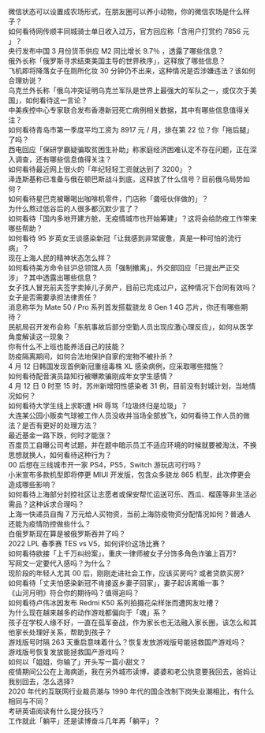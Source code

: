微信状态可以设置成农场形式，在朋友圈可以养小动物，你的微信农场是什么样子？  
如何看待网传顺丰同城骑士单日收入过万，官方回应称「含用户打赏约 7856 元 」？  
央行发布中国 3 月份货币供应 M2 同比增长 9.7％ ，透露了哪些信息？  
俄外长称「俄罗斯寻求结束美国主导的世界秩序」，这释放了哪些信息？  
飞机即将降落女子在厕所化妆 30 分钟仍不出来，这种情况是否涉嫌违法？该如何合理劝说？  
乌克兰外长称「俄乌冲突证明乌克兰军队是世界上最强大的军队之一，或仅次于美国」，如何看待这一言论？  
中美疾控中心专家联合发布香港新冠死亡病例相关数据，其中有哪些信息值得关注？  
如何看待青岛市第一季度平均工资为 8917 元 / 月，排在第 22 位？你「拖后腿」了吗？  
西电回应「保研学霸疑骗取贫困生补助」称家庭经济困难认定不存在问题，正在深入调查，还有哪些信息值得关注？  
如何看待最近网上很火的「年纪轻轻工资就达到了 3200」？  
泽连斯基称已准备与俄在顿巴斯战斗到底，这释放了什么信号？目前俄乌局势如何？  
如何看待星巴克被曝喝出咖啡机零件，门店称「聋哑伙伴做的」？  
为什么熬过低谷后的人很多都沉默少言了？  
如何看待「国内多地开建方舱，无疫情城市也开始筹建」？这将会给防疫工作带来哪些帮助？  
如何看待 95 岁英女王谈感染新冠「让我感到非常疲惫，真是一种可怕的流行病」？  
现在上海人民的精神状态怎么样？  
如何看待美方命令驻沪总领馆人员「强制撤离」，外交部回应「已提出严正交涉」？其中透露出哪些信息？  
女子找人冒充前夫签字卖掉儿子房产，目前已完成过户，这种情况下合同有效吗？女子是否需要承担法律责任？  
消息称华为 Mate 50 / Pro 系列首发搭载骁龙 8 Gen 1 4G 芯片，你还有哪些期待？  
民航局召开发布会称「东航事故后部分空勤人员出现应激心理反应」，如何从医学角度解读这一现象？  
你有什么不上班也能养活自己的技能？  
防疫隔离期间，如何合法地保护自家的宠物不被扑杀？  
4 月 12 日韩国发现首例新冠重组毒株 XL 感染病例，应采取哪些措施？  
如何看待配音演员路知行被曝欺骗刚成年女学生感情？  
4 月 12 日 0 时至 15 时，苏州新增阳性感染者 31 例，目前没有封城计划，当地情况如何？  
如何看待大学生线上求职遭 HR 辱骂「垃圾终归是垃圾」？  
大连某公园小贩卖气球被工作人员没收并当场全部放飞，如何看待工作人员的做法？是否有更好的处理方法？  
最近基金一路下跌，何时才能涨？  
百度员工自曝公司考试题，并在题中暗示员工不适应环境的时候就要被淘汰，不换思想就换人，如何看待这种行为？  
00 后想在三线城市开一家 PS4，PS5，Switch 游玩店可行吗？  
小米宣布多款机型即将停更 MIUI 开发版，包含众多骁龙 865 机型，此次停更会造成哪些影响？  
如何看待上海部分封控社区让志愿者或保安帮忙运送可乐、西瓜、榴莲等非生活必需品？这种诉求合理吗？  
上海一快递员自掏 7 万元给人买物资，当前上海防疫物资分配情况如何？普通人还能为疫情防控做些什么？  
白俄罗斯现在算是被俄罗斯吞并了吗？  
2022 LPL 春季赛 TES vs V5，如何评价这场比赛？  
如何看待欲接「上千万纠纷案」，重庆一律师被女子分饰多角色诈骗上百万?  
写网文一定要代入感吗？为什么？  
现阶段的年轻人尤其 00 后，刚刚走进社会工作，应该买房吗? 或者贷款买房?  
如何看待「丈夫怕感染新冠不肯接返乡妻子回家」，妻子起诉离婚一事？  
《山河月明》符合你的期待吗？值得追吗？  
如何看待卢伟冰因发布 Redmi K50 系列拍摄花朵样张而遭网友吐槽？  
为什么现在越来越多的动作游戏都偏向于「魂」系？  
孩子在学校人缘不好，一直在孤军奋战，作为家长也无法融入家长圈，该怎么和其他家长处理好关系，帮助到孩子？  
游戏版号时隔 263 天重启意味着什么？恢复发放游戏版号能拯救国产游戏吗？  
游戏版号恢复发放能拯救国产游戏吗？  
如何以「姐姐，你输了」开头写一篇小甜文？  
疫情期间公公在上海病逝，我在另外城市读博，婆婆和老公执意要我回去，爸妈让我别回去，怎么选择?  
2020 年代的互联网行业裁员潮与 1990 年代的国企改制下岗失业潮相比，有什么相同与不同？  
考研英语阅读有什么提分技巧？  
工作就此「躺平」还是读博奋斗几年再「躺平」？  
